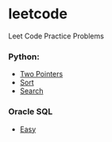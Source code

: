 # leetcode
Leet Code Practice Problems  

### Python:  
* [Two Pointers](https://github.com/lumi-huang/leetcode/blob/master/two-pointer.markdown)
* [Sort](https://github.com/lumi-huang/leetcode/blob/master/sort.markdown)
* [Search](https://github.com/lumi-huang/leetcode/blob/master/search.markdown)

### Oracle SQL
* [Easy](https://github.com/lumi-huang/leetcode/blob/master/sql_easy.markdown)
